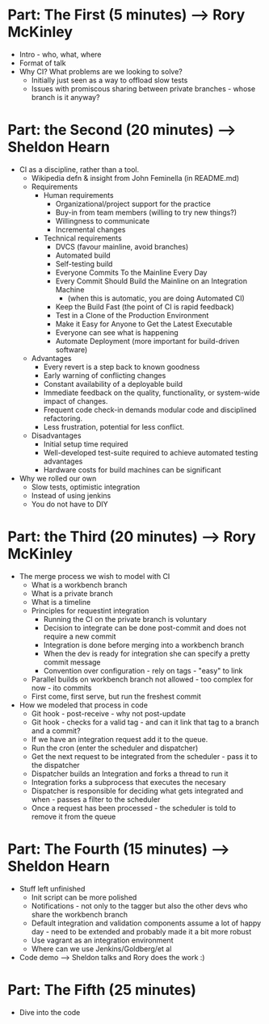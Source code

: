 Part: The First (5 minutes) --> Rory McKinley
===============
* Intro - who, what, where
* Format of talk
* Why CI? What problems are we looking to solve?
  + Initially just seen as a way to offload slow tests
  + Issues with promiscous sharing between private branches - whose branch is it anyway?

Part: the Second (20 minutes) --> Sheldon Hearn
================
* CI as a discipline, rather than a tool.
  + Wikipedia defn & insight from John Feminella (in README.md)
  + Requirements
    + Human requirements
      + Organizational/project support for the practice
      + Buy-in from team members (willing to try new things?)
      + Willingness to communicate
      + Incremental changes
    + Technical requirements
      + DVCS (favour mainline, avoid branches)
      + Automated build
      + Self-testing build
      + Everyone Commits To the Mainline Every Day
      + Every Commit Should Build the Mainline on an Integration Machine
        + (when this is automatic, you are doing Automated CI)
      + Keep the Build Fast (the point of CI is rapid feedback)
      + Test in a Clone of the Production Environment
      + Make it Easy for Anyone to Get the Latest Executable
      + Everyone can see what is happening
      + Automate Deployment (more important for build-driven software)
  + Advantages
    + Every revert is a step back to known goodness
    + Early warning of conflicting changes
    + Constant availability of a deployable build
    + Immediate feedback on the quality, functionality, or system-wide impact
      of changes.
    + Frequent code check-in demands modular code and disciplined refactoring.
    + Less frustration, potential for less conflict.
  + Disadvantages
    + Initial setup time required
    + Well-developed test-suite required to achieve automated testing advantages
    + Hardware costs for build machines can be significant
* Why we rolled our own
  + Slow tests, optimistic integration
  + Instead of using jenkins
  + You do not have to DIY

Part: the Third (20 minutes) --> Rory McKinley
===============
* The merge process we wish to model with CI
  + What is a workbench branch
  + What is a private branch
  + What is a timeline
  + Principles for requestint integration
    * Running the CI on the private branch is voluntary
    * Decision to integrate can be done post-commit and does not require a new commit
    * Integration is done before merging into a workbench branch
    * When the dev is ready for integration she can specify a pretty commit message
    * Convention over configuration - rely on tags - "easy" to link
  + Parallel builds on workbench branch not allowed - too complex for now - ito commits
  + First come, first serve, but run the freshest commit
* How we modeled that process in code
  + Git hook - post-receive - why not post-update
  + Git hook - checks for a valid tag - and can it link that tag to a branch and a commit?
  + If we have an integration request add it to the queue.
  + Run the cron (enter the scheduler and dispatcher)
  + Get the next request to be integrated from the scheduler - pass it to the dispatcher
  + Dispatcher builds an Integration and forks a thread to run it
  + Integration forks a subprocess that executes the necesary 
  + Dispatcher is responsible for deciding what gets integrated and when - passes a filter to the scheduler
  + Once a request has been processed - the scheduler is told to remove it from the queue

Part: The Fourth (15 minutes) --> Sheldon Hearn
================
* Stuff left unfinished
  + Init script can be more polished
  + Notifications - not only to the tagger but also the other devs who share the workbench branch
  + Default integration and validation components assume a lot of happy day - need to be extended and probably made it a bit more robust
  + Use vagrant as an integration environment
  + Where can we use Jenkins/Goldberg/et al
* Code demo --> Sheldon talks and Rory does the work :)

Part: The Fifth (25 minutes)
===============
* Dive into the code
